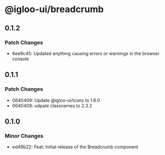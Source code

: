 # @igloo-ui/breadcrumb

## 0.1.2

### Patch Changes

- 6ee9c45: Updated anything causing errors or warnings in the browser console

## 0.1.1

### Patch Changes

- 0640409: Update @igloo-ui/icons to 1.6.0
- 0640409: udpate classnames to 2.3.2

## 0.1.0

### Minor Changes

- ed49b22: Feat: Initial release of the Breadcrumb component
